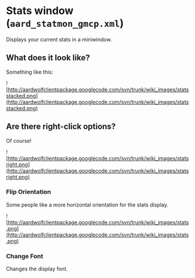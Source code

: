 # Stats window (`aard_statmon_gmcp.xml`) #

Displays your current stats in a miniwindow.


## What does it look like? ##
Something like this:

![http://aardwolfclientpackage.googlecode.com/svn/trunk/wiki_images/statsstacked.png](http://aardwolfclientpackage.googlecode.com/svn/trunk/wiki_images/statsstacked.png)

## Are there right-click options? ##
Of course!

![http://aardwolfclientpackage.googlecode.com/svn/trunk/wiki_images/statsright.png](http://aardwolfclientpackage.googlecode.com/svn/trunk/wiki_images/statsright.png)

### Flip Orientation ###
Some people like a more horizontal orientation for the stats display.

![http://aardwolfclientpackage.googlecode.com/svn/trunk/wiki_images/stats.png](http://aardwolfclientpackage.googlecode.com/svn/trunk/wiki_images/stats.png)

### Change Font ###
Changes the display font.